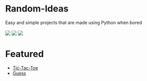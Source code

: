 # Random-Ideas
Easy and simple projects that are made using Python when bored</br></br>
![](https://img.shields.io/badge/license-GPL-blue)
![](https://img.shields.io/github/contributors/Mini-Ware/Random-Ideas)
![](https://img.shields.io/github/last-commit/Mini-Ware/Random-Ideas)
# Featured
- [Tic-Tac-Toe](https://github.com/Mini-Ware/Random-Ideas/blob/main/ttt.py)
- [Guess](https://github.com/Mini-Ware/Random-Ideas/blob/main/guess.py)
